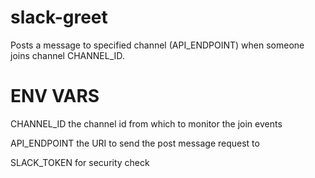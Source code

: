 # slack-greet

Posts a message to specified channel (API_ENDPOINT) when someone joins channel CHANNEL_ID.

# ENV VARS

CHANNEL_ID the channel id from which to monitor the join events

API_ENDPOINT the URI to send the post message request to

SLACK_TOKEN for security check

